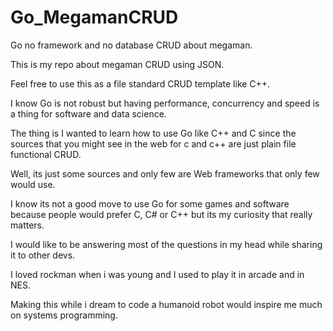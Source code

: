 # Go_MegamanCRUD
Go no framework and no database CRUD about megaman.

This is my repo about megaman CRUD using JSON.

Feel free to use this as a file standard CRUD template like C++.

I know Go is not robust but having performance, concurrency and speed is a thing for software and data science.

The thing is I wanted to learn how to use Go like C++ and C since the sources that you might see in the web for c and c++ are just plain file functional CRUD.

Well, its just some sources and only few are Web frameworks that only few would use.

I know its not a good move to use Go for some games and software because people would prefer C, C# or C++ but its my curiosity that really matters.

I would like to be answering most of the questions in my head while sharing it to other devs.

I loved rockman when i was young and I used to play it in arcade and in NES.

Making this while i dream to code a humanoid robot would inspire me much on systems programming.
